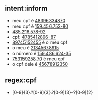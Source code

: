 ## intent:inform
- meu cpf é [48396334870](cpf)
- meu cpf é [159.456.753-80](cpf)
- [485.216.578-92](cpf)
- cpf: [4785412896-87](cpf)
- [89745152455](cpf) é o meu cpf
- o meu é [21345678915](cpf)
- o número é [159.486.624-35](cpf)
- [753159258 70](cpf) é meu cpf
- o cpf dele é [45678912350](cpf)

## regex:cpf
- [0-9]{3}\.?[0-9]{3}\.?[0-9]{3}-?[0-9]{2}